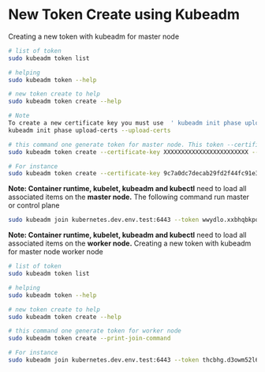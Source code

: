 # New Token Create using Kubeadm


Creating a new token with kubeadm for master node 
```bash
# list of token
sudo kubeadm token list

# helping
sudo kubeadm token --help

# new token create to help
sudo kubeadm token create --help

# Note
To create a new certificate key you must use  ' kubeadm init phase upload-certs --upload-certs '
kubeadm init phase upload-certs --upload-certs 

# this command one generate token for master node. This token --certificate-key must add
sudo kubeadm token create --certificate-key XXXXXXXXXXXXXXXXXXXXXXXX --print-join-command

# For instance 
sudo kubeadm token create --certificate-key 9c7a0dc7decab29fd2f44fc91e35c93c1a07e0137eb69e4555eebfb0bc765d23 --print-join-command --node-name k8s-master-2

```


**Note: Container runtime, kubelet, kubeadm and kubectl** need to load all associated items on the **master node.**
The following command run master or control plane
``` bash
sudo kubeadm join kubernetes.dev.env.test:6443 --token wwydlo.xxbhqbkpq3rip9qy --discovery-token-ca-cert-hash sha256:8128ce844199816ae9129b9159b669522eaad15baafc6f2e719aeb45f4a09fcd --control-plane --certificate-key 9c7a0dc7decab29fd2f44fc91e35c93c1a07e0137eb69e4555eebfb0bc765d23 --node-name k8s-master-2

```

**Note: Container runtime, kubelet, kubeadm and kubectl** need to load all associated items on the **worker node.**
Creating a new token with kubeadm for master node worker node
``` bash
# list of token
sudo kubeadm token list

# helping
sudo kubeadm token --help

# new token create to help
sudo kubeadm token create --help

# this command one generate token for worker node
sudo kubeadm token create --print-join-command

# For instance
sudo kubeadm join kubernetes.dev.env.test:6443 --token thcbhg.d3owm52l6owryxgc --discovery-token-ca-cert-hash sha256:8128ce844199816ae9129b9159b669522eaad15baafc6f2e719aeb45f4a09fcd  --node-name k8s-worker-1

```

